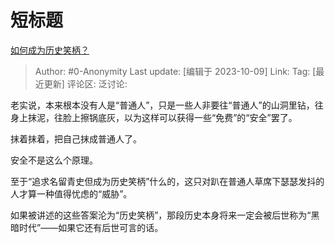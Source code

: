 # 短标题
[如何成为历史笑柄？](https://www.zhihu.com/question/620277634/answer/3242044681)

> Author: #0-Anonymity
> Last update: [编辑于 2023-10-09]
> Link:
> Tag: [最近更新]
> 评论区:
> 泛讨论:

老实说，本来根本没有人是“普通人”，只是一些人非要往“普通人”的山洞里钻，往身上抹泥，往脸上擦锅底灰，以为这样可以获得一些“免费”的“安全”罢了。

抹着抹着，把自己抹成普通人了。

安全不是这么个原理。

至于“追求名留青史但成为历史笑柄”什么的，这只对趴在普通人草席下瑟瑟发抖的人才算一种值得忧虑的“威胁”。

如果被讲述的这些答案沦为“历史笑柄”，那段历史本身将来一定会被后世称为“黑暗时代”——如果它还有后世可言的话。
